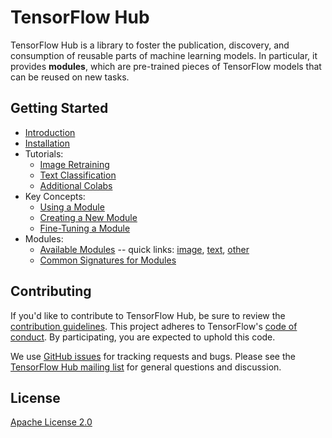 <!-- Copyright 2018 The TensorFlow Hub Authors. All Rights Reserved.

Licensed under the Apache License, Version 2.0 (the "License");
you may not use this file except in compliance with the License.
You may obtain a copy of the License at

    http://www.apache.org/licenses/LICENSE-2.0

Unless required by applicable law or agreed to in writing, software
distributed under the License is distributed on an "AS IS" BASIS,
WITHOUT WARRANTIES OR CONDITIONS OF ANY KIND, either express or implied.
See the License for the specific language governing permissions and
limitations under the License.
==============================================================================-->

# TensorFlow Hub

TensorFlow Hub is a library to foster the publication, discovery, and
consumption of reusable parts of machine learning models. In particular,
it provides **modules**, which are pre-trained pieces of TensorFlow models
that can be reused on new tasks.


## Getting Started

*   [Introduction](docs/index.md)
*   [Installation](docs/installation.md)
*   Tutorials:
    *   [Image Retraining](docs/tutorials/image_retraining.md)
    *   [Text Classification](docs/tutorials/text_classification.md)
    *   [Additional Colabs](examples/colab/README.md)
*   Key Concepts:
    *   [Using a Module](docs/basics.md)
    *   [Creating a New Module](docs/creating.md)
    *   [Fine-Tuning a Module](docs/fine_tuning.md)
*   Modules:
    *   [Available Modules](docs/modules/index.md) -- quick links:
        [image](docs/modules/image.md), [text](docs/modules/text.md),
        [other](docs/modules/other.md)
    *   [Common Signatures for Modules](docs/common_signatures/index.md)


## Contributing

If you'd like to contribute to TensorFlow Hub, be sure to review the
[contribution guidelines](CONTRIBUTING.md). This project adheres to TensorFlow's
[code of
conduct](https://github.com/tensorflow/tensorflow/blob/master/CODE_OF_CONDUCT.md). By
participating, you are expected to uphold this code.

We use [GitHub issues](https://github.com/tensorflow/hub/issues) for tracking
requests and bugs. Please see the [TensorFlow Hub mailing
list](https://groups.google.com/a/tensorflow.org/forum/#!forum/hub) for general
questions and discussion.


## License

[Apache License 2.0](LICENSE)
